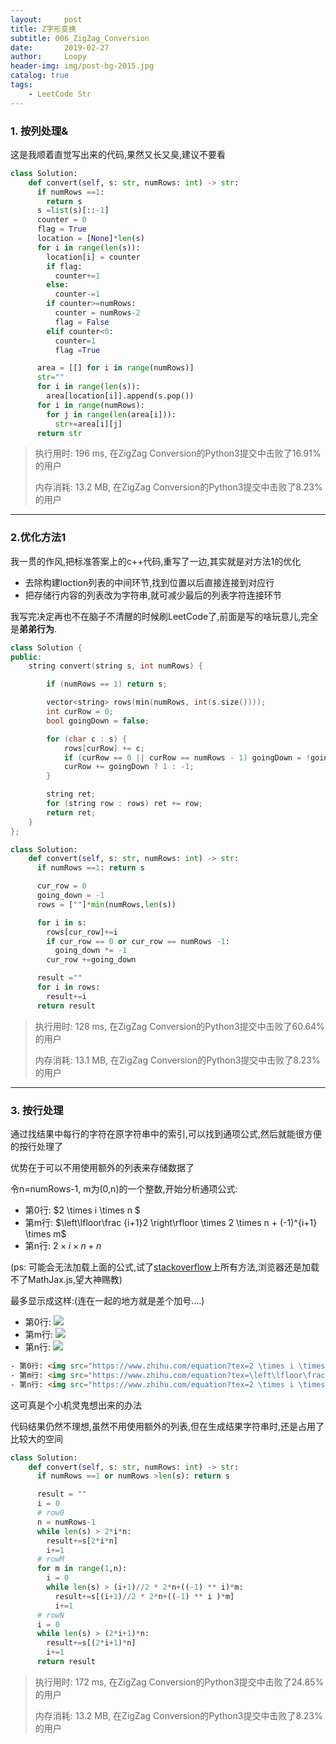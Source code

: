 ```yaml
---
layout:     post
title: Z字形变换
subtitle: 006_ZigZag_Conversion
date:       2019-02-27
author:     Loopy
header-img: img/post-bg-2015.jpg
catalog: true
tags:
    - LeetCode Str
---
```


### 1. 按列处理&

  这是我顺着直觉写出来的代码,果然又长又臭,建议不要看

  ```python
  class Solution:
      def convert(self, s: str, numRows: int) -> str:
        if numRows ==1:
          return s
        s =list(s)[::-1]
        counter = 0
        flag = True
        location = [None]*len(s)
        for i in range(len(s)):
          location[i] = counter
          if flag:
            counter+=1
          else:
            counter-=1
          if counter>=numRows:
            counter = numRows-2
            flag = False
          elif counter<0:
            counter=1
            flag =True

        area = [[] for i in range(numRows)]
        str=""
        for i in range(len(s)):
          area[location[i]].append(s.pop())
        for i in range(numRows):
          for j in range(len(area[i])):
            str+=area[i][j]
        return str
  ```
  >执行用时: 196 ms, 在ZigZag Conversion的Python3提交中击败了16.91% 的用户
  >
  >内存消耗: 13.2 MB, 在ZigZag Conversion的Python3提交中击败了8.23% 的用户

  ---
### 2.优化方法1

  我一贯的作风,把标准答案上的c++代码,重写了一边,其实就是对方法1的优化

  - 去除构建loction列表的中间环节,找到位置以后直接连接到对应行
  - 把存储行内容的列表改为字符串,就可减少最后的列表字符连接环节

我写完决定再也不在脑子不清醒的时候刷LeetCode了,前面是写的啥玩意儿,完全是**弟弟行为**.
  ```c++
  class Solution {
  public:
      string convert(string s, int numRows) {

          if (numRows == 1) return s;

          vector<string> rows(min(numRows, int(s.size())));
          int curRow = 0;
          bool goingDown = false;

          for (char c : s) {
              rows[curRow] += c;
              if (curRow == 0 || curRow == numRows - 1) goingDown = !goingDown;
              curRow += goingDown ? 1 : -1;
          }

          string ret;
          for (string row : rows) ret += row;
          return ret;
      }
  };
  ```

  ```python
  class Solution:
      def convert(self, s: str, numRows: int) -> str:
        if numRows ==1: return s

        cur_row = 0
        going_down = -1
        rows = [""]*min(numRows,len(s))

        for i in s:
          rows[cur_row]+=i
          if cur_row == 0 or cur_row == numRows -1:
            going_down *= -1
          cur_row +=going_down

        result =""
        for i in rows:
          result+=i
        return result
```
>执行用时: 128 ms, 在ZigZag Conversion的Python3提交中击败了60.64% 的用户
>
>内存消耗: 13.1 MB, 在ZigZag Conversion的Python3提交中击败了8.23% 的用户

---
### 3. 按行处理

通过找结果中每行的字符在原字符串中的索引,可以找到通项公式,然后就能很方便的按行处理了

优势在于可以不用使用额外的列表来存储数据了

<script type="text/javascript"  
   src="http://cdn.mathjax.org/mathjax/latest/MathJax.js?config=TeX-AMS-MML_HTMLorMML"></script>  


令n=numRows-1, m为(0,n)的一个整数,开始分析通项公式:
- 第0行: $2 \times i \times n $
- 第m行: $\left\lfloor\frac {i+1}2 \right\rfloor \times 2 \times n + (-1)^{i+1} \times m$
- 第n行: $2 \times i \times n + n$

(ps: 可能会无法加载上面的公式,试了[stackoverflow](https://stackoverflow.com/questions/26275645/how-to-support-latex-in-github-pages)上所有方法,浏览器还是加载不了MathJax.js,望大神赐教)

最多显示成这样:(连在一起的地方就是差个加号....)
- 第0行: <img src="https://www.zhihu.com/equation?tex=2 \times i \times n" />
- 第m行: <img src="https://www.zhihu.com/equation?tex=\left\lfloor\frac {i+1}2 \right\rfloor \times 2 \times n + (-1)^{i+1} \times m" />
- 第n行: <img src="https://www.zhihu.com/equation?tex=2 \times i \times n + n" />

```html
- 第0行: <img src="https://www.zhihu.com/equation?tex=2 \times i \times n" />
- 第m行: <img src="https://www.zhihu.com/equation?tex=\left\lfloor\frac {i+1}2 \right\rfloor \times 2 \times n + (-1)^{i+1} \times m" />
- 第n行: <img src="https://www.zhihu.com/equation?tex=2 \times i \times n + n" />
```
这可真是个小机灵鬼想出来的办法


代码结果仍然不理想,虽然不用使用额外的列表,但在生成结果字符串时,还是占用了比较大的空间

```python
class Solution:
    def convert(self, s: str, numRows: int) -> str:
      if numRows ==1 or numRows >len(s): return s

      result = ""
      i = 0
      # row0
      n = numRows-1
      while len(s) > 2*i*n:
        result+=s[2*i*n]
        i+=1
      # rowM
      for m in range(1,n):
        i = 0
        while len(s) > (i+1)//2 * 2*n+((-1) ** i)*m:
          result+=s[(i+1)//2 * 2*n+((-1) ** i )*m]
          i+=1
      # rowN
      i = 0
      while len(s) > (2*i+1)*n:
        result+=s[(2*i+1)*n]
        i+=1
      return result
```
>执行用时: 172 ms, 在ZigZag Conversion的Python3提交中击败了24.85% 的用户
>
>内存消耗: 13.2 MB, 在ZigZag Conversion的Python3提交中击败了8.23% 的用户
